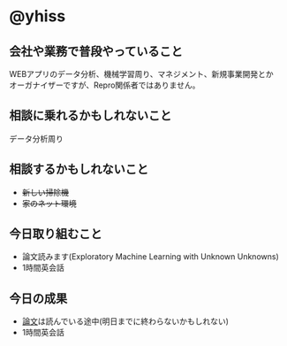 # @yhiss

## 会社や業務で普段やっていること
WEBアプリのデータ分析、機械学習周り、マネジメント、新規事業開発とか  
オーガナイザーですが、Repro関係者ではありません。  


## 相談に乗れるかもしれないこと
データ分析周り

## 相談するかもしれないこと
- ~~新しい掃除機~~
- ~~家のネット環境~~

## 今日取り組むこと
- 論文読みます(Exploratory Machine Learning with Unknown Unknowns)
- 1時間英会話
## 今日の成果
- [論文](https://arxiv.org/pdf/2002.01605.pdf)は読んでいる途中(明日までに終わらないかもしれない)
- 1時間英会話
